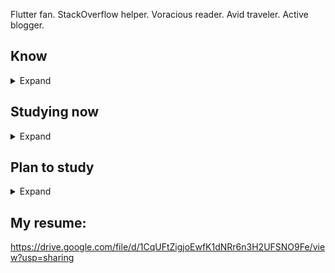 Flutter fan. StackOverflow helper. Voracious reader. Avid traveler. Active blogger. 

## Know

<details>
<summary>Expand</summary>
<p>  
 
</p>
</details>  

## Studying now

<details>
<summary>Expand</summary>
<p>  
 
</p>
</details> 

## Plan to study

<details>
<summary>Expand</summary>
<p>  
 
</p>
</details>  

## My resume: 
https://drive.google.com/file/d/1CqUFtZigjoEwfK1dNRr6n3H2UFSNO9Fe/view?usp=sharing
